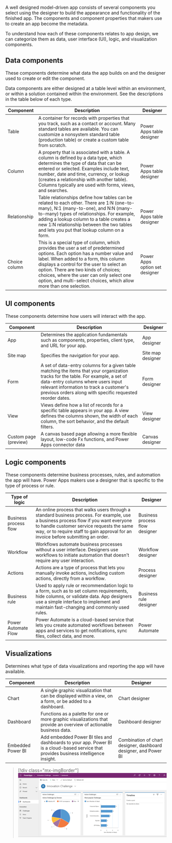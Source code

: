 A well designed model-driven app consists of several components you select using the designer to build the appearance and functionality of the finished app. The components and component properties that makers use to create an app become the metadata.

To understand how each of these components relates to app design, we can categorize them as data, user interface (UI), logic, and visualization components.

## Data components

These components determine what data the app builds on and the designer used to create or edit the component.

Data components are either designed at a table level within an environment, or within a solution contained within the environment. See the descriptions in the table below of each type.

| Component        | Description | Designer |
|------------------|-------------|----------|
| Table           | A container for records with properties that you track, such as a contact or account. Many standard tables are available. You can customize a nonsystem standard table (production table) or create a custom table from scratch. | Power Apps table designer |
| Column            | A property that is associated with a table. A column is defined by a data type, which determines the type of data that can be entered or selected. Examples include text, number, date and time, currency, or lookup (creates a relationship with another table). Columns typically are used with forms, views, and searches. | Power Apps table designer |
| Relationship     | Table relationships define how tables can be related to each other. There are 1:N (one-to-many), N:1 (many-to-one), and N:N (many-to-many) types of relationships. For example, adding a lookup column to a table creates a new 1:N relationship between the two tables and lets you put that lookup column on a form. | Power Apps table designer |
| Choice column | This is a special type of column, which provides the user a set of predetermined options. Each option has a number value and label. When added to a form, this column displays a control for the user to select an option. There are two kinds of choices; choices, where the user can only select one option, and multi-select choices, which allow more than one selection. | Power Apps option set designer |

## UI components

These components determine how users will interact with the app.

| Component | Description | Designer |
|-----------|-------------|----------|
| App       | Determines the application fundamentals such as components, properties, client type, and URL for your app. | App designer |
| Site map  | Specifies the navigation for your app. | Site map designer |
| Form      | A set of data-entry columns for a given table matching the items that your organization tracks for the table. For example, a set of data-entry columns where users input relevant information to track a customer's previous orders along with specific requested reorder dates. | Form designer |
| View      | Views define how a list of records for a specific table appears in your app. A view defines the columns shown, the width of each column, the sort behavior, and the default filters. | View designer |
| Custom page (preview) | A canvas based page allowing a more flexible layout, low-code Fx functions, and Power Apps connector data | Canvas designer |

## Logic components

These components determine business processes, rules, and automation the app will have. Power Apps makers use a designer that is specific to the type of process or rule.

| Type of logic         | Description | Designer |
|-----------------------|-------------|----------|
| Business process flow | An online process that walks users through a standard business process. For example, use a business process flow if you want everyone to handle customer service requests the same way, or to require staff to gain approval for an invoice before submitting an order. | Business process flow designer |
| Workflow              | Workflows automate business processes without a user interface. Designers use workflows to initiate automation that doesn't require any user interaction. | Workflow designer |
| Actions               | Actions are a type of process that lets you manually invoke actions, including custom actions, directly from a workflow. | Process designer |
| Business rule         | Used to apply rule or recommendation logic to a form, such as to set column requirements, hide columns, or validate data. App designers use a simple interface to implement and maintain fast-changing and commonly used rules. | Business rule designer |
| Power Automate Flow | Power Automate is a cloud-based service that lets you create automated workflows between apps and services to get notifications, sync files, collect data, and more. | Power Automate |

## Visualizations

Determines what type of data visualizations and reporting the app will have available.

| Component                   | Description | Designer |
|-----------------------------|-------------|----------|
|Chart                        | A single graphic visualization that can be displayed within a view, on a form, or be added to a dashboard. | Chart designer |
|Dashboard                    | Functions as a palette for one or more graphic visualizations that provide an overview of actionable business data. | Dashboard designer |
| Embedded Power BI | Add embedded Power BI tiles and dashboards to your app. Power BI is a cloud-based service that provides business intelligence insight. | Combination of chart designer, dashboard designer, and Power BI |

> [!div class="mx-imgBorder"]
> [![Screenshot example of visualization components with charts.](../media/updated-dashboard-designer.svg)](../media/updated-dashboard-designer.svg#lightbox)
